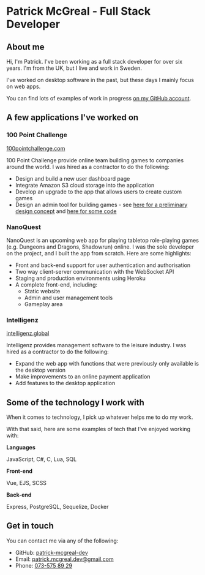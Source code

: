 # Patrick McGreal - Full Stack Developer

## About me

Hi, I'm Patrick. I've been working as a full stack developer for over six years. I'm from the UK, but I live and work in Sweden.

I've worked on desktop software in the past, but these days I mainly focus on web apps.

You can find lots of examples of work in progress [on my GitHub account](https://github.com/patrick-mcgreal-dev).

## A few applications I've worked on

### 100 Point Challenge

[100pointchallenge.com](https://www.100pointchallenge.com/)

100 Point Challenge provide online team building games to companies around the world. I was hired as a contractor to do the following:

- Design and build a new user dashboard page
- Integrate Amazon S3 cloud storage into the application
- Develop an upgrade to the app that allows users to create custom games
- Design an admin tool for building games - see [here for a preliminary design concept](https://patrick-mcgreal-dev.github.io/opc-game-builder/) and [here for some code](https://github.com/patrick-mcgreal-dev/opc-game-builder)

### NanoQuest

NanoQuest is an upcoming web app for playing tabletop role-playing games (e.g. Dungeons and Dragons, Shadowrun) online. I was the sole developer on the project, and I built the app from scratch. Here are some highlights:

- Front and back-end support for user authentication and authorisation
- Two way client-server communication with the WebSocket API
- Staging and production environments using Heroku
- A complete front-end, including: 
    - Static website
    - Admin and user management tools
    - Gameplay area

### Intelligenz

[intelligenz.global](https://www.intelligenz.global/)

Intelligenz provides management software to the leisure industry. I was hired as a contractor to do the following:

- Expand the web app with functions that were previously only available is the desktop version
- Make improvements to an online payment application
- Add features to the desktop application

## Some of the technology I work with

When it comes to technology, I pick up whatever helps me to do my work.

With that said, here are some examples of tech that I've enjoyed working with:

**Languages**

JavaScript, C#, C, Lua, SQL

**Front-end**

Vue, EJS, SCSS

**Back-end**

Express, PostgreSQL, Sequelize, Docker

## Get in touch

You can contact me via any of the following:

- GitHub: [patrick-mcgreal-dev](https://github.com/patrick-mcgreal-dev)
- Email: [patrick.mcgreal.dev@gmail.com](mailto:patrick.mcgreal.dev@gmail.com)
- Phone: [073-575 89 29](tel:+46735758929)